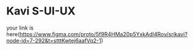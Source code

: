 # Kavi S-UI-UX
your link is here(https://www.figma.com/proto/5f9R4HMa20p5YxkAdI4Rov/srikavi?node-id=7-292&t=stttKwtej6aafVq2-1)
